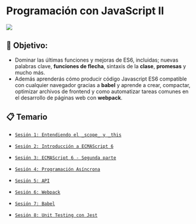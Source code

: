 # Programación con JavaScript II

![](https://programacion.net/files/article/20160727120738_javascript.png)

## 🎯 Objetivo:

+ Dominar las últimas funciones y mejoras de ES6, incluidas;  nuevas palabras clave, **funciones de flecha**, sintaxis de la 
**clase**, **promesas** y mucho más.
+ Además aprenderás cómo producir código Javascript ES6 compatible con cualquier navegador 
gracias a **babel** y  aprende a crear, compactar, optimizar archivos de frontend y como automatizar tareas comunes en el 
desarrollo de páginas web con **webpack**.				

## 📋 Temario

 - [`Sesión 1: Entendiendo el _scope_ y _this`](./Sesion-01)

 - [`Sesión 2: Introducción a ECMAScript 6`](./Sesion-02)

 - [`Sesión 3: ECMAScript 6 - Segunda parte`](./Sesion-03)

 - [`Sesión 4: Programación Asíncrona`](./Sesion-04)

 - [`Sesión 5: API`](./Sesion-05)

 - [`Sesión 6: Webpack`](./Sesion-06)

 - [`Sesión 7: Babel`](./Sesion-07)

 - [`Sesión 8: Unit Testing con Jest`](./Sesion-08)
